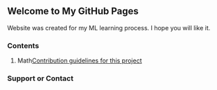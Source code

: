 ## Welcome to My GitHub Pages

Website was created for my ML learning process. I hope you will like it. 

### Contents
1. Math[Contribution guidelines for this project](000_math/000_basics.md)


### Support or Contact
